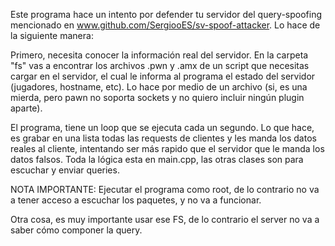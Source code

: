 Este programa hace un intento por defender tu servidor del query-spoofing mencionado en www.github.com/SergiooES/sv-spoof-attacker. Lo hace de la siguiente manera: 

Primero, necesita conocer la información real del servidor. En la carpeta "fs" vas a encontrar los archivos .pwn y .amx de un script que necesitas cargar en el servidor, el cual le informa al programa el estado del servidor (jugadores, hostname, etc). Lo hace por medio de un archivo (si, es una mierda, pero pawn no soporta sockets y no quiero incluir ningún plugin aparte).

El programa, tiene un loop que se ejecuta cada un segundo. Lo que hace, es grabar en una lista todas las requests de clientes y les manda los datos reales al cliente, intentando ser más rapido que el servidor que le manda los datos falsos. Toda la lógica esta en main.cpp, las otras clases son para escuchar y enviar queries.

NOTA IMPORTANTE: Ejecutar el programa como root, de lo contrario no va a tener acceso a escuchar los paquetes, y no va a funcionar.

Otra cosa, es muy importante usar ese FS, de lo contrario el server no va a saber cómo componer la query.
